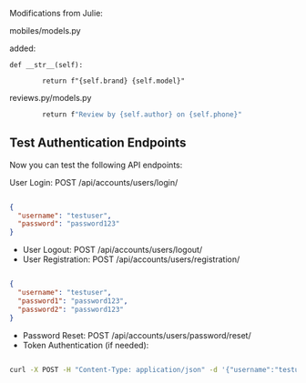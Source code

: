 Modifications from Julie:

mobiles/models.py

added:

```
def __str__(self):

        return f"{self.brand} {self.model}"
```

reviews.py/models.py


```def __str__(self):
        return f"Review by {self.author} on {self.phone}"
```

## Test Authentication Endpoints
Now you can test the following API endpoints:

User Login: POST /api/accounts/users/login/
```json

{
  "username": "testuser",
  "password": "password123"
}
```
+ User Logout: POST /api/accounts/users/logout/
+ User Registration: POST /api/accounts/users/registration/
```json

{
  "username": "testuser",
  "password1": "password123",
  "password2": "password123"
}
```
+ Password Reset: POST /api/accounts/users/password/reset/
+ Token Authentication (if needed):
```sh

curl -X POST -H "Content-Type: application/json" -d '{"username":"testuser", "password":"password123"}' http://127.0.0.1:8000/api/accounts/users/login/
```
